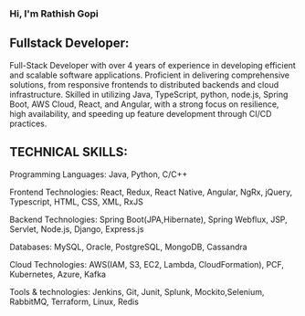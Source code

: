 ### Hi, I'm Rathish Gopi

Fullstack Developer:
-------------------------------------------------------------------------------------------------------------------------------
Full-Stack Developer with over 4 years of experience in developing efficient and scalable software applications. Proficient in delivering comprehensive solutions, from responsive frontends to distributed backends and cloud infrastructure. Skilled in utilizing Java, TypeScript, python, node.js, Spring Boot, AWS Cloud, React, and Angular, with a strong focus on resilience, high availability, and speeding up feature development through CI/CD practices.

TECHNICAL SKILLS:
-------------------------------------------------------------------------------------------------------------
Programming Languages:      Java, Python, C/C++<br/>

Frontend Technologies:      React, Redux, React Native, Angular, NgRx, jQuery, Typescript, HTML, CSS, XML, RxJS<br/>

Backend Technologies:	      Spring Boot(JPA,Hibernate), Spring Webflux, JSP, Servlet, Node.js, Django, Express.js<br/>

Databases:	                MySQL, Oracle, PostgreSQL, MongoDB, Cassandra<br/>

Cloud Technologies:	        AWS(IAM, S3, EC2, Lambda, CloudFormation), PCF, Kubernetes, Azure, Kafka<br/>

Tools & technologies:       Jenkins, Git, Junit, Splunk, Mockito,Selenium, RabbitMQ, Terraform, Linux, Redis<br/>
